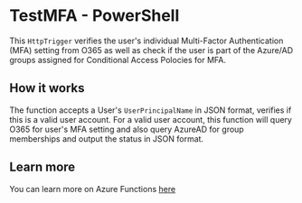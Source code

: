 # TestMFA - PowerShell

This `HttpTrigger` verifies the user's individual Multi-Factor Authentication (MFA) setting from O365 as well as check if the user is part of the Azure/AD groups assigned for Conditional Access Polocies for MFA.

## How it works

The function accepts a User's `UserPrincipalName` in JSON  format, verifies if this is a valid user account. For a valid user account, this function will query O365 for user's MFA setting and also query AzureAD for group memberships and output the status in JSON format.

## Learn more

You can learn more on Azure Functions [here](https://docs.microsoft.com/en-us/azure/azure-functions/)